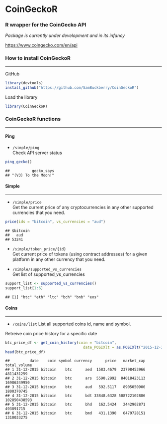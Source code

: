 CoinGeckoR
================

### R wrapper for the CoinGecko API

*Package is currently under development and in its infancy*

<https://www.coingecko.com/en/api>

### How to install CoinGeckoR

-----

GitHub

``` r
library(devtools)
install_github("https://github.com/SamBuckberry/CoinGeckoR")
```

Load the library

``` r
library(CoinGeckoR)
```

### CoinGeckoR functions

-----

#### Ping

  - `/simple/ping`  
    Check API server status

<!-- end list -->

``` r
ping_gecko()
```

    ##          gecko_says 
    ## "(V3) To the Moon!"

#### Simple

-----

  - `/simple/price`  
    Get the current price of any cryptocurrencies in any other supported
    currencies that you need.

<!-- end list -->

``` r
price(ids = "bitcoin", vs_currencies = "aud")
```

    ## $bitcoin
    ##   aud 
    ## 53241

  - `/simple/token_price/{id}`  
    Get current price of tokens (using contract addresses) for a given
    platform in any other currency that you need.

  - `/simple/supported_vs_currencies`  
    Get list of supported\_vs\_currencies

<!-- end list -->

``` r
support_list <- supported_vs_currencies()
support_list[1:6]
```

    ## [1] "btc" "eth" "ltc" "bch" "bnb" "eos"

#### Coins

-----

  - `/coins/list` List all supported coins id, name and symbol.

Retreive coin price history for a specific date

``` r
btc_price_df <- get_coin_history(coin = "bitcoin",
                                   date_POSIXlt = as.POSIXlt("2015-12-31"))
head(btc_price_df)
```

    ##         date    coin symbol currency      price   market_cap total_volume
    ## 1 31-12-2015 bitcoin    btc      aed  1583.4679  23798453966   4811431259
    ## 2 31-12-2015 bitcoin    btc      ars  5590.2992  84018423113  16986349950
    ## 3 31-12-2015 bitcoin    btc      aud   592.5117   8905050906   1800370745
    ## 4 31-12-2015 bitcoin    btc      bdt 33848.6328 508722102886 102850438593
    ## 5 31-12-2015 bitcoin    btc      bhd   162.5424   2442902871    493891715
    ## 6 31-12-2015 bitcoin    btc      bmd   431.1390   6479728151   1310033275
